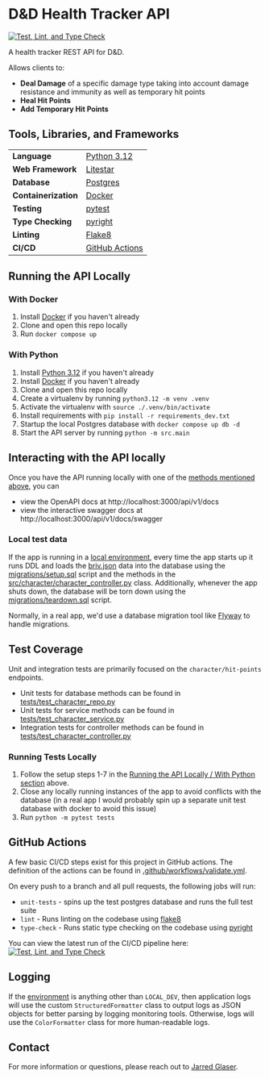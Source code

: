 # D&D Health Tracker API

[![Test, Lint, and Type Check](https://github.com/jdglaser/dnd-health-tracker/actions/workflows/validate.yml/badge.svg)](https://github.com/jdglaser/dnd-health-tracker/actions/workflows/validate.yml)

A health tracker REST API for D&D.

Allows clients to:
+ **Deal Damage** of a specific damage type taking into account damage resistance and immunity as well as temporary hit points
+ **Heal Hit Points**
+ **Add Temporary Hit Points**

## Tools, Libraries, and Frameworks

|   |   |
|---|---|
|**Language**|[Python 3.12](https://www.python.org/downloads/release/python-3122/)|
|**Web Framework**|[Litestar](https://litestar.dev/)|
|**Database**|[Postgres](https://www.postgresql.org/)|
|**Containerization**|[Docker](https://www.docker.com/)|
|**Testing**|[pytest](https://docs.pytest.org/en/8.0.x/)|
|**Type Checking**|[pyright](https://github.com/microsoft/pyright)|
|**Linting**|[Flake8](https://flake8.pycqa.org/en/latest/)|
|**CI/CD**|[GitHub Actions](https://github.com/features/actions)|

## Running the API Locally

### With Docker

1. Install [Docker](https://www.docker.com/) if you haven't already
2. Clone and open this repo locally
3. Run `docker compose up`

### With Python

1. Install [Python 3.12](https://www.python.org/downloads/release/python-3122/) if you haven't already
2. Install [Docker](https://www.docker.com/) if you haven't already
3. Clone and open this repo locally
4. Create a virtualenv by running `python3.12 -m venv .venv`
5. Activate the virtualenv with `source ./.venv/bin/activate`
6. Install requirements with `pip install -r requirements_dev.txt`
7. Startup the local Postgres database with `docker compose up db -d`
8. Start the API server by running `python -m src.main`

## Interacting with the API locally

Once you have the API running locally with one of the [methods mentioned above](#running-the-api-locally), you can
+ view the OpenAPI docs at http://localhost:3000/api/v1/docs
+ view the interactive swagger docs at http://localhost:3000/api/v1/docs/swagger

### Local test data

If the app is running in a [local environment](https://github.com/jdglaser/dnd-health-tracker/blob/main/src/common/app_config.py#L9), every time the app starts up it runs DDL and loads the [briv.json](briv.json) data into the database using the [migrations/setup.sql](migrations/setup.sql) script and the methods in the [src/character/character_controller.py](src/character/character_controller.py) class. Additionally, whenever the app shuts down, the database will be torn down using the [migrations/teardown.sql](migrations/teardown.sql) script.

Normally, in a real app, we'd use a database migration tool like [Flyway](https://flywaydb.org/) to handle migrations.

## Test Coverage

Unit and integration tests are primarily focused on the `character/hit-points` endpoints.
+ Unit tests for database methods can be found in [tests/test_character_repo.py](tests/test_character_repo.py)
+ Unit tests for service methods can be found in [tests/test_character_service.py](tests/test_character_service.py)
+ Integration tests for controller methods can be found in [tests/test_character_controller.py](tests/test_character_controller.py)

### Running Tests Locally

1. Follow the setup steps 1-7 in the [Running the API Locally / With Python section](#with-python) above.
2. Close any locally running instances of the app to avoid conflicts with the database (in a real app I would probably spin up a separate unit test database with docker to avoid this issue)
3. Run `python -m pytest tests`

## GitHub Actions

A few basic CI/CD steps exist for this project in GitHub actions. The definition of the actions can be found in [.github/workflows/validate.yml](.github/workflows/validate.yml).

On every push to a branch and all pull requests, the following jobs will run:
+ `unit-tests` - spins up the test postgres database and runs the full test suite
+ `lint` - Runs linting on the codebase using [flake8](https://flake8.pycqa.org/en/latest/)
+ `type-check` - Runs static type checking on the codebase using [pyright](https://github.com/microsoft/pyright)

You can view the latest run of the CI/CD pipeline here:
[![Test, Lint, and Type Check](https://github.com/jdglaser/dnd-health-tracker/actions/workflows/validate.yml/badge.svg)](https://github.com/jdglaser/dnd-health-tracker/actions/workflows/validate.yml)

## Logging

If the [environment](https://github.com/jdglaser/dnd-health-tracker/blob/main/src/common/app_config.py#L8) is anything other than `LOCAL_DEV`, then application logs will use the custom `StructuredFormatter` class to output logs as JSON objects for better parsing by logging monitoring tools. Otherwise, logs will use the `ColorFormatter` class for more human-readable logs.

## Contact

For more information or questions, please reach out to [Jarred Glaser](mailto:jarred.glaser@gmail.com).